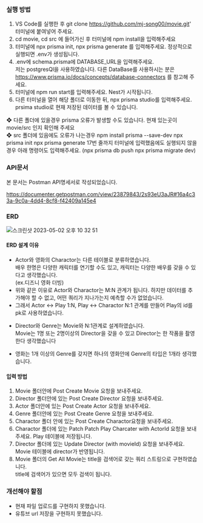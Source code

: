### 실행 방법

1.  VS Code를 실행한 후 git clone https://github.com/mj-song00/movie.git' 터미널에 붙여넣어 주세요.
2.  cd movie, cd src 에 들어가신 후 터미널에 npm install을 입력해주세요
3.  터미널에 npx prisma init,
    npx prisma generate
    를 입력해주세요. 정상적으로 실행되면 .env가 생성됩니다.
4.  .env에 schema.prisma에 DATABASE_URL을 입력해주세요.<br>
    저는 postgresQl을 사용하였습니다. 다른 DataBase를 사용하시는 분은 https://www.prisma.io/docs/concepts/database-connectors 를 참고해 주세요.
5.  터미널에 npm run start를 입력해주세요. Nest가 시작됩니다.
6.  다른 터미널을 열어 해당 폴더로 이동한 뒤, npx prisma studio를 입력해주세요.<br> prsima studio로 현재 저장된 데이터를 볼 수 있습니다.

❖ 다른 폴더에 있을경우 prisma 오류가 발생할 수도 있습니다. 현재 있는곳이 movie/src 인지 확인해 주세요<br>
❖ src 폴더에 있음에도 오류가 나는경우
npm install prisma --save-dev
npx prisma init
npx prisma generate
17번 줄까지 터미널에 입력했음에도 실행되지 않을경우 아래 명령어도 입력해주세요.
(npx prisma db push
npx prisma migrate dev)

### API문서

본 문서는 Postman API명세서로 작성되었습니다.

https://documenter.getpostman.com/view/23879843/2s93eU3aJR#16a4c33a-9c0a-4dd4-8cf8-f42409a145e4

### ERD

![스크린샷 2023-05-02 오후 10 32 51](https://user-images.githubusercontent.com/104669297/235681722-2720f63b-8aff-4ee9-bfbf-d5ba451b20c7.png)

#### ERD 설계 이유

- Actor와 영화의 Charactor는 다른 테이블로 분류하였습니다.<br> 배우 한명은 다양한 캐릭터를 연기할 수도 있고, 캐릭터는 다양한 배우를 갖을 수 있다고 생각했습니다.<br>(ex.디즈니 영화 더빙)
- 위와 같은 이유로 Actor와 Charactor는 M:N 관계가 됩니다. 하지만 데이터를 추가해야 할 수 없고, 어떤 쿼리가 지나가는지 예측할 수가 없었습니다.
- 그래서 Actor <-> Play 1:N, Play <-> Charactor N:1 관계를 만들어 Play의 id를 pk로 사용하였습니다. <p>
- Director와 Genre는 Movie와 N:1관계로 설계하였습니다.<br> Movie는 1명 또는 2명이상의 Director을 갖을 수 있고 Director는 한 작품을 촬영한다 생각했습니다<p>
- 영화는 1개 이상의 Genre를 갖지면 하나의 영화안에 Genre의 타입은 1개라 생각했습니다.

#### 입력 방법 <p>

1. Movie 폴더안에 Post Create Movie 요청을 보내주세요.
2. Director 폴더안에 있는 Post Create Director 요청을 보내주세요.
3. Actor 폴더안에 있는 Post Create Actor 요청을 보내주세요.
4. Genre 폴더안에 있는 Post Create Genre 요청을 보내주세요.
5. Charactor 폴더 안에 있는 Post Create Charactor요청을 보내주세요.
6. Charactor 폴더에 있는 Patch Patch Play Charcater with ActorId 요청을 보내주세요. Play 테이블에 저장됩니다.
7. Director 폴더에 있는 Update Director (with movieId) 요청을 보내주세요.<br> Movie 테이블에 director가 반영됩니다.
8. Movie 폴더의 Get All Movie는 title을 검색어로 갖는 쿼리 스트링으로 구현하였습니다.<br> title에 검색어가 있으면 모두 검색이 됩니다.

### 개선해야 할점

- 현재 파일 업로드를 구현하지 못했습니다.
- 유튜브 url 저장을 구현하지 못했습니다.
